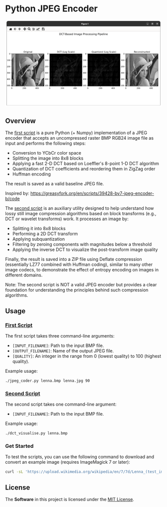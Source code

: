 # Python JPEG Encoder

<p align="center">
     <img src="https://github.com/Kononenko-K/Python-JPEG-Encoder/blob/main/pics/header.png">
</p>

## Overview
The [first script](jpeg_coder.py) is a pure Python (+ Numpy) implementation of a JPEG 
encoder that accepts an uncompressed raster BMP RGB24 image file as input 
and performs the following steps:
- Conversion to YCbCr color space
- Splitting the image into 8x8 blocks
- Applying a fast 2-D DCT based on Loeffler's 8-point 1-D DCT algorithm
- Quantization of DCT coefficients and reordering them in ZigZag order
- Huffman encoding

The result is saved as a valid baseline JPEG file.

Inspired by: 
https://greasyfork.org/en/scripts/39428-bv7-jpeg-encoder-b/code

The [second script](dct_visualise.py) is an auxiliary utility designed to help understand how 
lossy still image compression algorithms based on block transforms (e.g., 
DCT or wavelet transforms) work. It processes an image by:
- Splitting it into 8x8 blocks
- Performing a 2D DCT transform
- Applying subquantization
- Filtering by zeroing components with magnitudes below a threshold
- Applying the inverse DCT to visualize the post-transform image quality

Finally, the result is saved into a ZIP file using Deflate compression 
(essentially LZ77 combined with Huffman coding), similar to many other 
image codecs, to demonstrate the effect of entropy encoding on images in 
different domains.

Note: The second script is NOT a valid JPEG encoder but provides a clear 
foundation for understanding the principles behind such compression 
algorithms.

## Usage
### [First Script](jpeg_coder.py)
The first script takes three command-line arguments:
- `[INPUT_FILENAME]`: Path to the input BMP file.
- `[OUTPUT_FILENAME]`: Name of the output JPEG file.
- `[QUALITY]`: An integer in the range from 0 (lowest quality) to 100 
(highest quality).

Example usage:
```sh
./jpeg_coder.py lenna.bmp lenna.jpg 90
```

### [Second Script](dct_visualise.py)
The second script takes one command-line argument:
- `[INPUT_FILENAME]`: Path to the input BMP file.

Example usage:
```sh
./dct_visualise.py lenna.bmp
```

### Get Started
To test the scripts, you can use the following command to download and 
convert an example image (requires ImageMagick 7 or later):
```sh
curl -sL 'https://upload.wikimedia.org/wikipedia/en/7/7d/Lenna_(test_image).png' | magick png:- bmp:- > lenna.bmp
```

## License
The **Software** in this project is licensed under the [MIT License](LICENSE).

